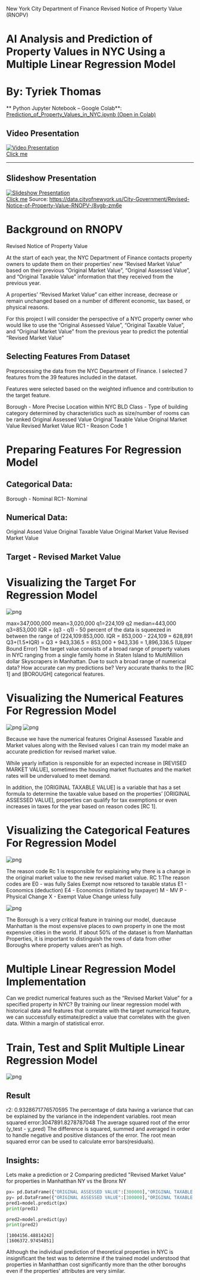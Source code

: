 New York City Department of Finance
Revised Notice of Property Value (RNOPV)
# AI Analysis and Prediction of Property Values in NYC Using a Multiple Linear Regression Model
# By: Tyriek Thomas
** Python Jupyter Notebook – Google Colab**:  
[Prediction_of_Property_Values_in_NYC.ipynb (Open in Colab)](https://colab.research.google.com/drive/1qHTVfP3A2teo4toK1gl0JdCSo6MtDYzE?usp=sharing)

## Video Presentation  
[![Video Presentation](Prediction_of_Property_Values_in_NYC_files/thumb_vid.png)](https://drive.google.com/file/d/1Ueubw28rlulqzOrjcaMES0b-dDuXRC8z/view?usp=sharing)  
[Click me](https://drive.google.com/file/d/1Ueubw28rlulqzOrjcaMES0b-dDuXRC8z/view?usp=sharing)

---

## Slideshow Presentation  
[![Slideshow Presentation](Prediction_of_Property_Values_in_NYC_files/thumb_slides.png)](https://docs.google.com/presentation/d/18tj92hkFsVPnvjZmd58wT2esmQMQkjVtVgfTBzB6cmA/edit?usp=sharing)  
[Click me](https://docs.google.com/presentation/d/18tj92hkFsVPnvjZmd58wT2esmQMQkjVtVgfTBzB6cmA/edit?usp=sharing)
Source: https://data.cityofnewyork.us/City-Government/Revised-Notice-of-Property-Value-RNOPV-/8vgb-zm6e


# Background on RNOPV
Revised Notice of Property Value

At the start of each year, the NYC Department of Finance contacts property owners to update them on their properties’ new “Revised Market Value” based on their previous “Original Market Value”, “Original Assessed Value”, and “Original Taxable Value” information that they received from the previous year.

A properties’ “Revised Market Value” can either increase, decrease or remain unchanged based on a number of different economic, tax based, or physical reasons.

For this project I will consider the perspective of a NYC property owner who would like to use the “Original Assessed Value”, “Original Taxable Value”, and “Original Market Value” from the previous year to predict the potential “Revised Market Value”

## Selecting Features From Dataset
Preprocessing the data from the NYC Department of Finance. I selected 7 features from the 39 features included in the dataset. 

Features were selected based on the weighted influence and contribution to the target feature.

Borough - More Precise Location within NYC
BLD Class - Type of building category determined by characteristics such as size/number of rooms can be ranked
Original Assessed Value 
Original Taxable Value
Original Market Value
Revised Market Value
RC1 - Reason Code 1 

# Preparing Features For Regression Model

## Categorical Data:
Borough - Nominal
RC1- Nominal
## Numerical Data:
Original Assed Value 
Original Taxable Value
Original Market Value
Revised Market Value 

## Target - Revised Market Value 

# Visualizing the Target For Regression Model
![png](Prediction_of_Property_Values_in_NYC_files/Prediction_of_Property_Values_in_NYC_0_0.png)

max=347,000,000
mean=3,020,000
q1=224,109
q2 median=443,000
q3=853,000
IQR = (q3 - q1)  - 50 percent of the data is squeezed in between 
the range of (224,109:853,000.
IQR = 853,000 - 224,109 = 628,891
Q3+(1.5*IQR) = Q3 + 943,336.5 = 853,000 + 943,336 = 1,896,336.5 (Upper Bound Error)
The target value consists of a broad range of property values in NYC ranging from a single family home  in Staten Island to MultiMillion dollar Skyscrapers in  Manhattan.
Due to such a broad range of numerical data? How accurate can my predictions be?
Very accurate thanks to the [RC 1] and [BOROUGH] categorical features.


# Visualizing the Numerical Features For Regression Model
![png](Prediction_of_Property_Values_in_NYC_files/Prediction_of_Property_Values_in_NYC_2_0.png)
![png](Prediction_of_Property_Values_in_NYC_files/Prediction_of_Property_Values_in_NYC_3_0.png)

Because we have the numerical features Original Assessed Taxable and Market values  along with the Revised values I can train my model make an accurate prediction for revised market value.

While yearly inflation is responsible for an expected increase in [REVISED MARKET VALUE], sometimes the housing market fluctuates and the market rates will be undervalued to meet demand.

In addition, the [ORIGINAL TAXABLE VALUE] is a variable that has a set formula to determine the taxable value based on the properties’ [ORIGINAL ASSESSED VALUE], properties can qualify for tax exemptions or even increases in taxes for the year based on reason codes [RC 1].

# Visualizing the Categorical Features For Regression Model
![png](Prediction_of_Property_Values_in_NYC_files/Prediction_of_Property_Values_in_NYC_2_1.png)

The reason code Rc 1 is responsible for explaining why there is a change in the original market value to the new revised market value.
RC 1:The reason codes are
E0 - was fully Sales Exempt now retsored to taxable status
E1 - Economics (deduction)
E4 - Economics (initiated by taxpayer)
M - MV 
P - Physical Change 
X - Exempt Value Change unless fully

![png](Prediction_of_Property_Values_in_NYC_files/Prediction_of_Property_Values_in_NYC_2_2.png)

The Borough is a very critical feature in training our model, duecause Manhattan is the most expensive places to own property in one the most expensive cities in the world. If about 50% of the dataset is from Manhattan Properties, it is important to distinguish the rows of data from other Boroughs where property values aren’t as high.

# Multiple Linear Regression Model Implementation
Can we predict numerical features such as the “Revised Market Value” for a specified property in NYC? 
By training our linear regression model with historical data and features that correlate with the target numerical feature, we can successfully estimate/predict a value that correlates with the given data.
Within a margin of statistical error.

# Train, Test and Split Multiple Linear Regression Model
![png](Prediction_of_Property_Values_in_NYC_files/Prediction_of_Property_Values_in_NYC_9_0.png)

## Result 
r2: 0.9328671776570595
The percentage of data having a variance that can be explained by the variance in the independent variables.
root mean squared error:3047891.8278787048
The average squared root of the error (y_test - y_pred)
The difference is squared, summed and averaged in order to handle negative and positive distances of the error. The root mean squared error can be used to calculate error bars(residuals).

## Insights:
Lets make a prediction or 2 
Comparing predicted "Revised Market Value" for properties in Manhatthan NY vs the Bronx NY


```python
px= pd.DataFrame({"ORIGINAL ASSESSED VALUE":[300000],"ORIGINAL TAXABLE VALUE":[300000],"ORIGINAL MARKET VALUE":[800000], "R_E0":[0], "R_E1":[1], "R_E4":[0], "R_M":[0], "R_P":[0], "R_X":[0], "BORO_BRONX":[0],"BORO_BROOKLYN":[0],"BORO_MANHATTAN":[1],"BORO_QUEENS":[0],"BORO_STATEN IS":[0] })
py= pd.DataFrame({"ORIGINAL ASSESSED VALUE":[300000],"ORIGINAL TAXABLE VALUE":[300000],"ORIGINAL MARKET VALUE":[800000], "R_E0":[0], "R_E1":[0], "R_E4":[0], "R_M":[0], "R_P":[0], "R_X":[1], "BORO_BRONX":[0],"BORO_BROOKLYN":[0],"BORO_MANHATTAN":[1],"BORO_QUEENS":[0],"BORO_STATEN IS":[0] })
pred1=model.predict(px)
print(pred1)

pred2=model.predict(py)
print(pred2)
```

    [1004156.48814242]
    [1606372.97454851]

Although the individual prediction of theoretical properties in NYC is insignificant the test was to determine if the trained model understood that properties in Manhatthan cost significantly more than the other boroughs even if the properties' attributes are very similar.